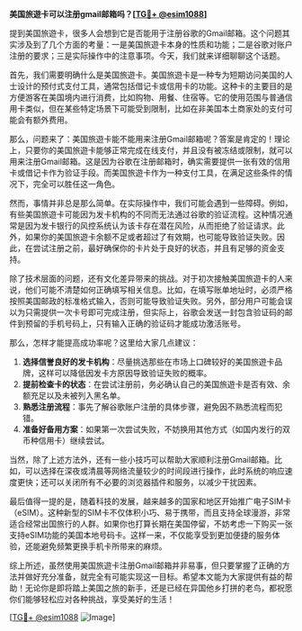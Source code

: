 **美国旅遊卡可以注册gmail邮箱吗？[[TG💪+ @esim1088](https://t.me/s/esim1088)]**

提到美国旅遊卡，很多人会想到它是否能用于注册谷歌的Gmail邮箱。这个问题其实涉及到了几个方面的考量：一是美国旅遊卡本身的性质和功能；二是谷歌对账户注册的要求；三是实际操作中的注意事项。今天，我们就来详细聊聊这个话题。

首先，我们需要明确什么是美国旅遊卡。美国旅遊卡是一种专为短期访问美国的人士设计的预付式支付工具，通常包括借记卡或信用卡的功能。这种卡的主要目的是方便游客在美国境内进行消费，比如购物、用餐、住宿等。它的使用范围与普通信用卡类似，但在某些特定场景下可能受到限制，比如在非美国本土商家处的支付可能会有额外费用。

那么，问题来了：美国旅遊卡能不能用来注册Gmail邮箱呢？答案是肯定的！理论上，只要你的美国旅遊卡能够正常完成在线支付，并且没有被冻结或限制，就可以用来注册Gmail邮箱。这是因为谷歌在注册邮箱时，确实需要提供一张有效的信用卡或借记卡作为验证手段。而美国旅遊卡作为一种支付工具，在满足这些条件的情况下，完全可以胜任这一角色。

然而，事情并非总是那么简单。在实际操作中，我们可能会遇到一些障碍。例如，有些美国旅遊卡可能因为发卡机构的不同而无法通过谷歌的验证流程。这种情况通常是因为发卡银行的风控系统认为该卡存在潜在风险，从而拒绝了验证请求。此外，如果你的美国旅遊卡余额不足或者超过了有效期，也可能导致验证失败。因此，在尝试注册之前，最好确保你的卡片处于良好的状态，并且有足够的资金支持。

除了技术层面的问题，还有文化差异带来的挑战。对于初次接触美国旅遊卡的人来说，他们可能不清楚如何正确填写相关信息。比如，在填写账单地址时，必须严格按照美国邮政的标准格式输入，否则可能导致验证失败。另外，部分用户可能会误以为只需提供一次卡号即可完成注册，但实际上，谷歌会发送一封包含验证码的邮件到预留的手机号码上，只有输入正确的验证码才能成功激活账号。

那么，怎样才能提高成功率呢？这里给大家几点建议：

1. **选择信誉良好的发卡机构**：尽量挑选那些在市场上口碑较好的美国旅遊卡品牌，这样可以降低因发卡方原因导致验证失败的概率。
2. **提前检查卡的状态**：在尝试注册前，务必确认自己的美国旅遊卡是否有效、余额充足以及未被列入黑名单。
3. **熟悉注册流程**：事先了解谷歌账户注册的具体步骤，避免因不熟悉流程而犯错。
4. **准备好备用方案**：如果第一次尝试失败，不妨换用其他方式（如国内发行的双币种信用卡）继续尝试。

当然，除了上述方法外，还有一些小技巧可以帮助大家顺利注册Gmail邮箱。比如，可以选择在深夜或清晨等网络流量较少的时间段进行操作，此时系统的响应速度更快；还可以关闭所有不必要的浏览器插件和服务，以减少干扰因素。

最后值得一提的是，随着科技的发展，越来越多的国家和地区开始推广电子SIM卡（eSIM）。这种新型的SIM卡不仅体积小巧、易于携带，而且支持全球漫游，非常适合经常出国旅行的人群。如果你也打算长期在美国停留，不妨考虑一下购买一张支持eSIM功能的美国本地号码卡。这样一来，不仅能享受到更加便捷的服务体验，还能避免频繁更换手机卡所带来的麻烦。

综上所述，虽然使用美国旅遊卡注册Gmail邮箱并非易事，但只要掌握了正确的方法并做好充分准备，就完全有可能实现这一目标。希望本文能为大家提供有益的帮助！无论你是即将踏上美国之旅的新手，还是已经在异国他乡打拼的老鸟，都祝愿你们能够轻松应对各种挑战，享受美好的生活！

[[TG💪+ @esim1088](https://t.me/s/esim1088) ![Image](https://i.postimg.cc/4NQfJmqS/Snipaste-2025-05-13-00-14-12.png)]